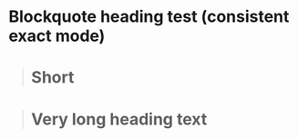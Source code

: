 # Blockquote heading test (consistent exact mode)

> Short
> ======================

> Very long heading text
> ======================
